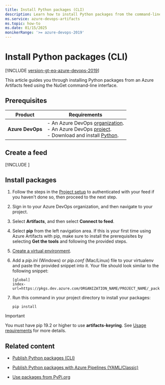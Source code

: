 ```yaml
---
title: Install Python packages (CLI)
description: Learn how to install Python packages from the command-line interface.
ms.service: azure-devops-artifacts
ms.topic: how-to
ms.date: 01/15/2025
monikerRange: '>= azure-devops-2019'
---
```


# Install Python packages (CLI)

[!INCLUDE [version-gt-eq-azure-devops-2019](../../includes/version-gt-eq-2019.md)]

This article guides you through installing Python packages from an Azure Artifacts feed using the NuGet command-line interface.

## Prerequisites

| **Product**        | **Requirements**                                                                                                                                                                                                                                                                                                                        |
|--------------------|-----------------------------------------------------------------------------------------------------------------------------------------------------------------------------------------------------------------------------------------------------------------------------------------------------------------------------------------|
| **Azure DevOps**   | - An Azure DevOps [organization](../../organizations/accounts/create-organization.md).<br>- An Azure DevOps [project](../../organizations/projects/create-project.md).<br> - Download and install [Python](https://www.python.org/downloads/). |

## Create a feed

[!INCLUDE [](../includes/create-feed.md)]

## Install packages

1. Follow the steps in the [Project setup](../python/project-setup-python.md#project-setup) to authenticated with your feed if you haven't done so, then proceed to the next step.

1. Sign in to your Azure DevOps organization, and then navigate to your project.

1. Select **Artifacts**, and then select **Connect to feed**.

1. Select **pip** from the left navigation area. If this is your first time using Azure Artifacts with pip, make sure to install the prerequisites by selecting **Get the tools** and following the provided steps.

1. [Create a virtual environment](https://docs.python.org/3/library/venv.html).

1. Add a *pip.ini* (Windows) or *pip.conf* (Mac/Linux) file to your virtualenv and paste the provided snippet into it. Your file should look similar to the following snippet: 

    ```
    [global]
    index-url=https://pkgs.dev.azure.com/ORGANIZATION_NAME/PROJECT_NAME/_packaging/FEED_NAME/pypi/simple/
    ```

1. Run this command in your project directory to install your packages:

    ```
    pip install
    ```

> [!IMPORTANT]
> You must have pip 19.2 or higher to use **artifacts-keyring**. See [Usage requirements](https://github.com/microsoft/artifacts-keyring#requirements) for more details.

## Related content

- [Publish Python packages (CLI)](python-cli.md)

- [Publish Python packages with Azure Pipelines (YAML/Classic)](../../pipelines/artifacts/pypi.md)

- [Use packages from PyPi.org](../python/use-packages-from-pypi.md)
